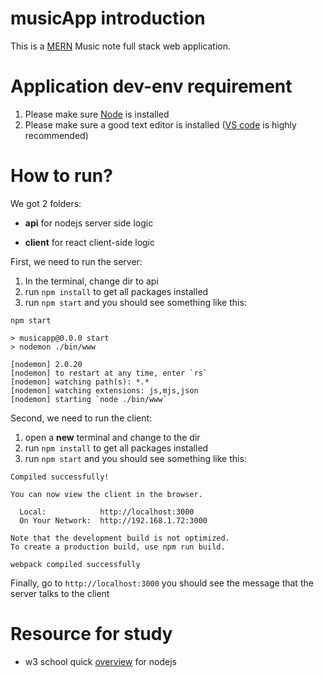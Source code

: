 # musicApp introduction

This is a [MERN](https://www.mongodb.com/mern-stack) Music note full stack web application.

# Application dev-env requirement
1. Please make sure [Node](https://nodejs.org/en/) is installed
2. Please make sure a good text editor is installed ([VS code](https://code.visualstudio.com/) is highly recommended)

# How to run?
We got 2 folders:

- **api** for nodejs server side logic

- **client** for react client-side logic

First, we need to run the server:
1. In the terminal, change dir to api
2. run `npm install` to get all packages installed
3. run `npm start` and you should see something like this:
```
npm start

> musicapp@0.0.0 start
> nodemon ./bin/www

[nodemon] 2.0.20
[nodemon] to restart at any time, enter `rs`
[nodemon] watching path(s): *.*
[nodemon] watching extensions: js,mjs,json
[nodemon] starting `node ./bin/www`
```
Second, we need to run the client:
1. open a **new** terminal and change to the dir
2. run `npm install` to get all packages installed
3. run `npm start` and you should see something like this:
```
Compiled successfully!

You can now view the client in the browser.

  Local:            http://localhost:3000
  On Your Network:  http://192.168.1.72:3000

Note that the development build is not optimized.
To create a production build, use npm run build.

webpack compiled successfully
```

Finally, go to `http://localhost:3000` you should see the message that the server talks to the client

# Resource for study
- w3 school quick [overview](https://www.w3schools.com/nodejs/default.asp) for nodejs
